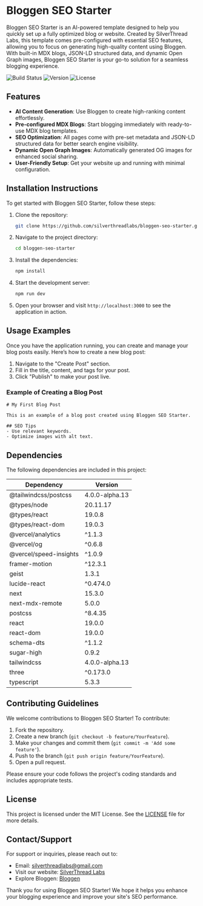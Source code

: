 # Bloggen SEO Starter

Bloggen SEO Starter is an AI-powered template designed to help you quickly set up a fully optimized blog or website. Created by SilverThread Labs, this template comes pre-configured with essential SEO features, allowing you to focus on generating high-quality content using Bloggen. With built-in MDX blogs, JSON-LD structured data, and dynamic Open Graph images, Bloggen SEO Starter is your go-to solution for a seamless blogging experience.

![Build Status](https://img.shields.io/badge/build-passing-brightgreen) ![Version](https://img.shields.io/badge/version-1.0.0-blue) ![License](https://img.shields.io/badge/license-MIT-yellowgreen)

## Features

- **AI Content Generation**: Use Bloggen to create high-ranking content effortlessly.
- **Pre-configured MDX Blogs**: Start blogging immediately with ready-to-use MDX blog templates.
- **SEO Optimization**: All pages come with pre-set metadata and JSON-LD structured data for better search engine visibility.
- **Dynamic Open Graph Images**: Automatically generated OG images for enhanced social sharing.
- **User-Friendly Setup**: Get your website up and running with minimal configuration.

## Installation Instructions

To get started with Bloggen SEO Starter, follow these steps:

1. Clone the repository:
   ```bash
   git clone https://github.com/silverthreadlabs/bloggen-seo-starter.git
   ```

2. Navigate to the project directory:
   ```bash
   cd bloggen-seo-starter
   ```

3. Install the dependencies:
   ```bash
   npm install
   ```

4. Start the development server:
   ```bash
   npm run dev
   ```

5. Open your browser and visit `http://localhost:3000` to see the application in action.

## Usage Examples

Once you have the application running, you can create and manage your blog posts easily. Here’s how to create a new blog post:

1. Navigate to the "Create Post" section.
2. Fill in the title, content, and tags for your post.
3. Click "Publish" to make your post live.

### Example of Creating a Blog Post

```mdx
# My First Blog Post

This is an example of a blog post created using Bloggen SEO Starter. 

## SEO Tips
- Use relevant keywords.
- Optimize images with alt text.
```

## Dependencies

The following dependencies are included in this project:

| Dependency                   | Version         |
|------------------------------|------------------|
| @tailwindcss/postcss         | 4.0.0-alpha.13   |
| @types/node                  | 20.11.17         |
| @types/react                 | 19.0.8           |
| @types/react-dom             | 19.0.3           |
| @vercel/analytics            | ^1.1.3           |
| @vercel/og                   | ^0.6.8           |
| @vercel/speed-insights       | ^1.0.9           |
| framer-motion                | ^12.3.1          |
| geist                        | 1.3.1            |
| lucide-react                 | ^0.474.0         |
| next                         | 15.3.0           |
| next-mdx-remote             | 5.0.0            |
| postcss                      | ^8.4.35          |
| react                        | 19.0.0           |
| react-dom                    | 19.0.0           |
| schema-dts                   | ^1.1.2           |
| sugar-high                   | 0.9.2            |
| tailwindcss                  | 4.0.0-alpha.13   |
| three                        | ^0.173.0         |
| typescript                   | 5.3.3            |

## Contributing Guidelines

We welcome contributions to Bloggen SEO Starter! To contribute:

1. Fork the repository.
2. Create a new branch (`git checkout -b feature/YourFeature`).
3. Make your changes and commit them (`git commit -m 'Add some feature'`).
4. Push to the branch (`git push origin feature/YourFeature`).
5. Open a pull request.

Please ensure your code follows the project's coding standards and includes appropriate tests.

## License

This project is licensed under the MIT License. See the [LICENSE](LICENSE) file for more details.

## Contact/Support

For support or inquiries, please reach out to:

- Email: silverthreadlabs@gmail.com
- Visit our website: [SilverThread Labs](https://www.silverthreadlabs.com/)
- Explore Bloggen: [Bloggen](https://www.bloggen.dev/)

Thank you for using Bloggen SEO Starter! We hope it helps you enhance your blogging experience and improve your site's SEO performance.